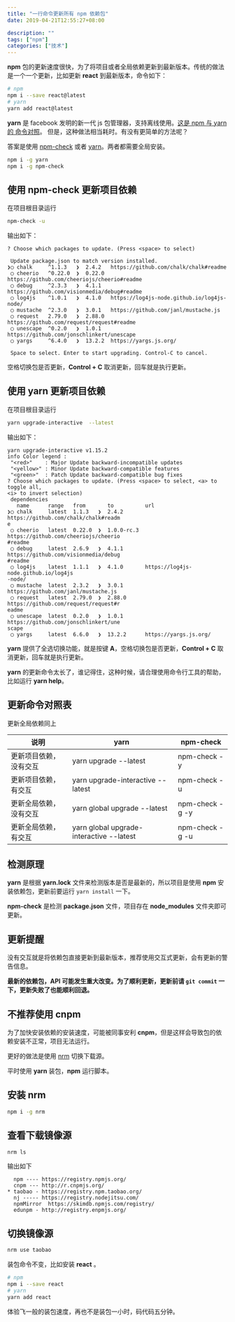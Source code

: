 ```yaml
---
title: "一行命令更新所有 npm 依赖包"
date: 2019-04-21T12:55:27+08:00

description: ""
tags: ["npm"]
categories: ["技术"]
---
```


**npm** 包的更新速度很快，为了将项目或者全局依赖更新到最新版本。传统的做法是一个一个更新，比如更新 **react** 到最新版本，命令如下：

```bash
# npm
npm i --save react@latest
# yarn
yarn add react@latest
```

**yarn** 是 facebook 发明的新一代 js 包管理器，支持离线使用。[这是 npm 与 yarn 的 命令对照](https://yarnpkg.com/zh-Hans/docs/migrating-from-npm)。
但是，这种做法相当耗时。有没有更简单的方法呢？

<!--more-->

答案是使用 [npm-check](https://github.com/dylang/npm-check) 或者 [yarn](https://yarnpkg.com/zh-Hans/)。两者都需要全局安装。

```bash
npm i -g yarn
npm i -g npm-check
```

## 使用 npm-check 更新项目依赖

在项目根目录运行

```bash
npm-check -u
```

输出如下：

```
? Choose which packages to update. (Press <space> to select)

 Update package.json to match version installed.
❯◯ chalk     ^1.1.3   ❯  2.4.2   https://github.com/chalk/chalk#readme
 ◯ cheerio   ^0.22.0  ❯  0.22.0  https://github.com/cheeriojs/cheerio#readme
 ◯ debug     ^2.3.3   ❯  4.1.1   https://github.com/visionmedia/debug#readme
 ◯ log4js    ^1.0.1   ❯  4.1.0   https://log4js-node.github.io/log4js-node/
 ◯ mustache  ^2.3.0   ❯  3.0.1   https://github.com/janl/mustache.js
 ◯ request   2.79.0   ❯  2.88.0  https://github.com/request/request#readme
 ◯ unescape  ^0.2.0   ❯  1.0.1   https://github.com/jonschlinkert/unescape
 ◯ yargs     ^6.4.0   ❯  13.2.2  https://yargs.js.org/

 Space to select. Enter to start upgrading. Control-C to cancel.
```

空格切换包是否更新，**Control + C** 取消更新，回车就是执行更新。

## 使用 yarn 更新项目依赖

在项目根目录运行

```bash
yarn upgrade-interactive  --latest
```

输出如下：

```
yarn upgrade-interactive v1.15.2
info Color legend :
 "<red>"    : Major Update backward-incompatible updates
 "<yellow>" : Minor Update backward-compatible features
 "<green>"  : Patch Update backward-compatible bug fixes
? Choose which packages to update. (Press <space> to select, <a> to toggle all,
<i> to invert selection)
 dependencies
   name      range   from       to          url
❯◯ chalk     latest  1.1.3   ❯  2.4.2       https://github.com/chalk/chalk#readm
e
 ◯ cheerio   latest  0.22.0  ❯  1.0.0-rc.3  https://github.com/cheeriojs/cheerio
#readme
 ◯ debug     latest  2.6.9   ❯  4.1.1       https://github.com/visionmedia/debug
#readme
 ◯ log4js    latest  1.1.1   ❯  4.1.0       https://log4js-node.github.io/log4js
-node/
 ◯ mustache  latest  2.3.2   ❯  3.0.1       https://github.com/janl/mustache.js
 ◯ request   latest  2.79.0  ❯  2.88.0      https://github.com/request/request#r
eadme
 ◯ unescape  latest  0.2.0   ❯  1.0.1       https://github.com/jonschlinkert/une
scape
 ◯ yargs     latest  6.6.0   ❯  13.2.2      https://yargs.js.org/
```

**yarn** 提供了全选切换功能，就是按键 **A**，空格切换包是否更新，**Control + C** 取消更新，回车就是执行更新。

**yarn** 的更新命令太长了，谁记得住，这种时候，请合理使用命令行工具的帮助，比如运行 **yarn help**。

## 更新命令对照表

更新全局依赖同上

| 说明                   | yarn                                     | npm-check       |
| ---------------------- | ---------------------------------------- | --------------- |
| 更新项目依赖，没有交互 | yarn upgrade --latest                    | npm-check -y    |
| 更新项目依赖，有交互   | yarn upgrade-interactive --latest        | npm-check -u    |
| 更新全局依赖，没有交互 | yarn global upgrade --latest             | npm-check -g -y |
| 更新全局依赖，有交互   | yarn global upgrade-interactive --latest | npm-check -g -u |

## 检测原理

**yarn** 是根据 **yarn.lock** 文件来检测版本是否是最新的，所以项目是使用 **npm** 安装依赖包，更新前要运行 `yarn install` 一下。

**npm-check** 是检测 **package.json** 文件，项目存在 **node_modules** 文件夹即可更新。

## 更新提醒

没有交互就是将依赖包直接更新到最新版本，推荐使用交互式更新，会有更新的警告信息。

**最新的依赖包，API 可能发生重大改变。为了顺利更新，更新前请 `git commit` 一下，更新失败了也能顺利回退。**

## 不推荐使用 cnpm

为了加快安装依赖的安装速度，可能被同事安利 **cnpm**，但是这样会导致包的依赖安装不正常，项目无法运行。

更好的做法是使用 [nrm](https://github.com/Pana/nrm) 切换下载源。

平时使用 **yarn** 装包，**npm** 运行脚本。

## 安装 nrm

```bash
npm i -g nrm
```

## 查看下载镜像源

```bash
nrm ls
```

输出如下

```
  npm ---- https://registry.npmjs.org/
  cnpm --- http://r.cnpmjs.org/
* taobao - https://registry.npm.taobao.org/
  nj ----- https://registry.nodejitsu.com/
  npmMirror  https://skimdb.npmjs.com/registry/
  edunpm - http://registry.enpmjs.org/
```

## 切换镜像源

```bash
nrm use taobao
```

装包命令不变，比如安装 **react** 。

```bash
# npm
npm i --save react
# yarn
yarn add react
```

体验飞一般的装包速度，再也不是装包一小时，码代码五分钟。
